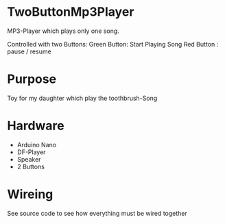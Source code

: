 # TwoButtonMp3Player
MP3-Player which plays only one song.

Controlled with two Buttons:
Green Button: Start Playing Song
Red Button :  pause / resume 

# Purpose
Toy for my daughter which play the toothbrush-Song

# Hardware
- Arduino Nano
- DF-Player
- Speaker
- 2 Buttons

# Wireing
See source code to see how everything must be wired together
